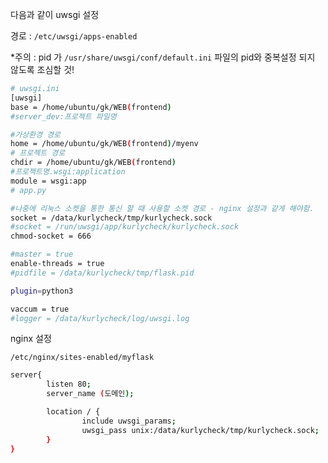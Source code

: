 
다음과 같이 uwsgi 설정

경로 : `/etc/uwsgi/apps-enabled`

*주의 : pid 가 `/usr/share/uwsgi/conf/default.ini`  파일의 pid와 중복설정 되지 않도록 조심할 것!

```bash
# uwsgi.ini
[uwsgi]
base = /home/ubuntu/gk/WEB(frontend)
#server_dev:프로젝트 파일명

#가상환경 경로
home = /home/ubuntu/gk/WEB(frontend)/myenv
# 프로젝트 경로
chdir = /home/ubuntu/gk/WEB(frontend)
#프로젝트명.wsgi:application
module = wsgi:app
# app.py

#나중에 리눅스 소켓을 통한 통신 할 때 사용할 소켓 경로 - nginx 설정과 같게 해야함.
socket = /data/kurlycheck/tmp/kurlycheck.sock
#socket = /run/uwsgi/app/kurlycheck/kurlycheck.sock
chmod-socket = 666 

#master = true
enable-threads = true
#pidfile = /data/kurlycheck/tmp/flask.pid

plugin=python3

vaccum = true
#logger = /data/kurlycheck/log/uwsgi.log
```

nginx 설정

`/etc/nginx/sites-enabled/myflask`

```bash
server{
        listen 80;
        server_name (도메인);

        location / {
                include uwsgi_params;
                uwsgi_pass unix:/data/kurlycheck/tmp/kurlycheck.sock;
        }
}
```
